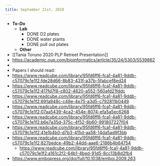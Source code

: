 ```yaml
---
title: September 21st, 2020
---
```


- **To-Do**
	- **Lab**
		- DONE D2 plates
		- DONE water plants
		- DONE pull out plates
	- **Other**
- [[Tania Toruno 2020 PLP Retreet Presentation]]
- https://academic.oup.com/bioinformatics/article/35/24/5303/5539862
-
- Papers I should read:
- https://www.readcube.com/library/95fd6ff6-fca1-4a81-9ddb-c57079c1e1f2:fde28d66-8b83-431f-a37b-5fabcef8ed24
- https://www.readcube.com/library/95fd6ff6-fca1-4a81-9ddb-c57079c1e1f2:417fd7f8-c802-4620-a552-560afd21fddc
- https://www.readcube.com/library/95fd6ff6-fca1-4a81-9ddb-c57079c1e1f2:691a948c-c48e-4e75-a3d5-c792811b0449
- https://www.readcube.com/library/95fd6ff6-fca1-4a81-9ddb-c57079c1e1f2:07aa5439-4ca2-454e-8074-efa5a5ec6268
- https://www.readcube.com/library/95fd6ff6-fca1-4a81-9ddb-c57079c1e1f2:b6e7a35d-375c-4f52-8b60-991807227f04
- https://www.readcube.com/library/95fd6ff6-fca1-4a81-9ddb-c57079c1e1f2:41e1b4b0-d7b3-415d-aa58-14da5ad9f3bb
- https://www.readcube.com/library/95fd6ff6-fca1-4a81-9ddb-c57079c1e1f2:827bedce-49b2-44dd-aae6-2186b4b64754
	- https://www.readcube.com/library/95fd6ff6-fca1-4a81-9ddb-c57079c1e1f2:a161c2f2-64b1-4bed-91d5-8cc13b8d2fb4
- https://www.embopress.org/doi/full/10.1038/emboj.2009.263
